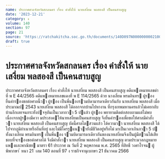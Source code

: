 ```yaml
---
name: ประกาศศาลจังหวัดสกลนคร เรื่อง คำสั่งให้ นายเสงี่ยม พลสองสี เป็นคนสาบสูญ
date: '2023-12-21'
category: ง
volume: 140
section: 97
page: 21
source: 'https://ratchakitcha.soc.go.th/documents/140D097N0000000002100.pdf'
draft: true
---
```


# ประกาศศาลจังหวัดสกลนคร เรื่อง คำสั่งให้ นายเสงี่ยม พลสองสี เป็นคนสาบสูญ

ประกาศศาลจังหวัดสกลนคร เรื่อง คําสั่งให้ นายเสงี่ยม พลสองสี เป็นคนสาบสูญ คดีแพงหมายเลขดําที่ พ E 44/2565 คดีแพงหมายเลขแดงที่ พ E 114/2565 ด้วย นางเลี่ยม พรมอินทร ผู้รอง ยื่นคํารองขอต่อศาลนี้วา ผู้รอง เป็นพี่นองรวมบิดามารดาเดียวกันกับ นายเสงี่ยม พลสองสี เมื่อประมาณป 2543 นายเสงี่ยม พลสองสี ได้ออกจากบ้านไปหางาน ที่กรุงเทพมหานครแล้วไม่เคยกลับบ้านอีกเลยจนกระทั่งปจจุบันเป็นเวลากวา 5 ปแล้ว ผู้รอง พยายามติดต่อสอบถามแต่ไม่พบ เนื่องจากผู้รองมีควา มประสงคให้นายเสงี่ยมเป็นคนสาบสูญ จึงยื่นคํารองเพื่อขอให้ศาลมีคําสั่งวา นายเสงี่ยม พลสองสี เป็นคนสาบสูญ บัดนี้ศาลไตสวนแล้ว ได้ความวา นายเสงี่ยม พลสองสี ได้ไปจากภูมิลําเนาหรือถิ่นที่อยู่ และไม่มีใครรูแนวายังมีชีวิตอยู่หรือไม่ มาเป็นเวลาเกินกวา 5 ป ทั้งนางเลี่ยม พรมอินทร เป็นพี่นอง รวมบิดามารดาเดียวกันของนายเสงี่ยมจึงเป็นผู้มีสวนได้เสีย ชอบที่จะรองขอต่อศาลได้ จึงมีคําสั่งวา นายเสงี่ยม พลสองสี เป็นคนสาบสูญ ตามประมวลกฎหมายแพงและพาณิชย มาตรา 61 ประกาศ ณ วันที่ 2 พฤษภาคม พ.ศ. 2565 ทีสิทธิ์ วงศาโรจน ผู้พิพากษา ้ หนา 21 ่ เลม 140 ตอนที่ 97 ง ราชกิจจานุเบกษา 21 ธันวาคม 2566
